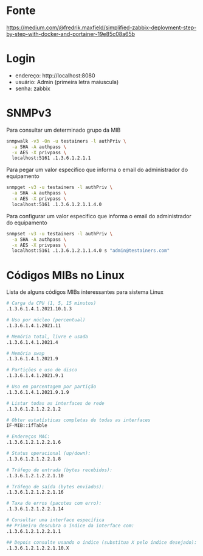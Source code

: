 # Fonte

https://medium.com/@fredrik.maxfield/simplified-zabbix-deployment-step-by-step-with-docker-and-portainer-19e85c08a65b

# Login

* endereço: http://localhost:8080
* usuário: Admin (primeira letra maiuscula)
* senha: zabbix

# SNMPv3

Para consultar um determinado grupo da MIB

```bash
snmpwalk -v3 -On -u testainers -l authPriv \
  -a SHA -A authpass \
  -x AES -X privpass \
  localhost:5161 .1.3.6.1.2.1.1
```

Para pegar um valor especifico que informa o email do administrador do equipamento
```bash
snmpget -v3 -u testainers -l authPriv \
  -a SHA -A authpass \
  -x AES -X privpass \
  localhost:5161 .1.3.6.1.2.1.1.4.0
```

Para configurar um valor especifico que informa o email do administrador do equipamento
```bash
snmpset -v3 -u testainers -l authPriv \
  -a SHA -A authpass \
  -x AES -X privpass \
  localhost:5161 .1.3.6.1.2.1.1.4.0 s "admin@testainers.com"
  ```

# Códigos MIBs no Linux

Lista de alguns códigos MIBs interessantes para sistema Linux
```bash
# Carga da CPU (1, 5, 15 minutos)
.1.3.6.1.4.1.2021.10.1.3

# Uso por núcleo (percentual)
.1.3.6.1.4.1.2021.11

# Memória total, livre e usada
.1.3.6.1.4.1.2021.4

# Memória swap
.1.3.6.1.4.1.2021.9

# Partições e uso de disco
.1.3.6.1.4.1.2021.9.1

# Uso em porcentagem por partição
.1.3.6.1.4.1.2021.9.1.9

# Listar todas as interfaces de rede
.1.3.6.1.2.1.2.2.1.2

# Obter estatísticas completas de todas as interfaces
IF-MIB::ifTable

# Endereços MAC:
.1.3.6.1.2.1.2.2.1.6

# Status operacional (up/down):
.1.3.6.1.2.1.2.2.1.8

# Tráfego de entrada (bytes recebidos):
.1.3.6.1.2.1.2.2.1.10

# Tráfego de saída (bytes enviados):
.1.3.6.1.2.1.2.2.1.16

# Taxa de erros (pacotes com erro):
.1.3.6.1.2.1.2.2.1.14

# Consultar uma interface específica
## Primeiro descubra o índice da interface com:
.1.3.6.1.2.1.2.2.1.1

## Depois consulte usando o índice (substitua X pelo índice desejado):
.1.3.6.1.2.1.2.2.1.10.X